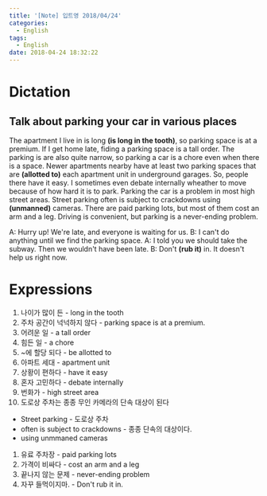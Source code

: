 ```yaml
---
title: '[Note] 입트영 2018/04/24'
categories:
  - English
tags:
  - English
date: 2018-04-24 18:32:22
---
```


# Dictation
## Talk about parking your car in various places

The apartment I live in is long **(is long in the tooth)**, so parking space is at a premium. If I get home late, fiding a parking space is a tall order. The parking is are also quite narrow, so parking a car is a chore even when there is a space. Newer apartments nearby have at least two parking spaces that are **(allotted to)**  each apartment unit in underground garages. So, people there have it easy. I sometimes even debate internally wheather to move because of how hard it is to park. Parking the car is a problem in most high street areas. Street parking often is subject to crackdowns using **(unmanned)** cameras. There are paid parking lots, but most of them cost an arm and a leg. Driving is convenient, but parking is a never-ending problem.

A: Hurry up! We're late, and everyone is waiting for us.
B: I can't do anything until we find the parking space.
A: I told you we should take the subway. Then we wouldn't have been late.
B: Don't **(rub it)** in. It doesn't help us right now.

# Expressions
1. 나이가 많이 든 - long in the tooth
1. 주차 공간이 넉넉하지 않다 - parking space is at a premium.
1. 어려운 일 - a tall order
1. 힘든 일 - a chore
1. ~에 할당 되다 - be allotted to 
1. 아파트 세대 - apartment unit
1. 상황이 편하다 - have it easy
1. 혼자 고민하다 - debate internally
1. 번화가 - high street area
1. 도로상 주차는 종종 무인 카메라의 단속 대상이 된다
  - Street parking - 도로상 주차
  - often is subject to crackdowns - 종종 단속의 대상이다.
  - using unmmaned cameras
1. 유료 주차장 - paid parking lots
1. 가격이 비싸다 - cost an arm and a leg
1. 끝나지 않는 문제 - never-ending problem
1. 자꾸 들먹이지마. - Don't rub it in.